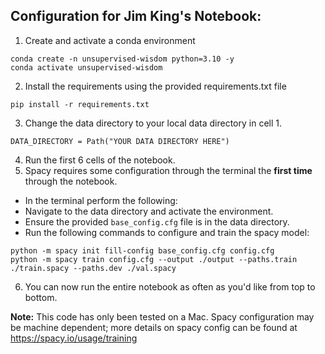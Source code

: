 ## Configuration for Jim King's Notebook:

1. Create and activate a conda environment
```
conda create -n unsupervised-wisdom python=3.10 -y
conda activate unsupervised-wisdom
```
2. Install the requirements using the provided requirements.txt file
```
pip install -r requirements.txt
```
3. Change the data directory to your local data directory in cell 1.
```
DATA_DIRECTORY = Path("YOUR DATA DIRECTORY HERE")
```
4. Run the first 6 cells of the notebook.
5. Spacy requires some configuration through the terminal the **first time** through the notebook.
- In the terminal perform the following:
- Navigate to the data directory and activate the environment.
- Ensure the provided `base_config.cfg` file is in the data directory.
- Run the following commands to configure and train the spacy model:
```
python -m spacy init fill-config base_config.cfg config.cfg
python -m spacy train config.cfg --output ./output --paths.train ./train.spacy --paths.dev ./val.spacy
```
6. You can now run the entire notebook as often as you'd like from top to bottom.

**Note:** This code has only been tested on a Mac. Spacy configuration may be machine dependent; more details on spacy config can be found at https://spacy.io/usage/training
